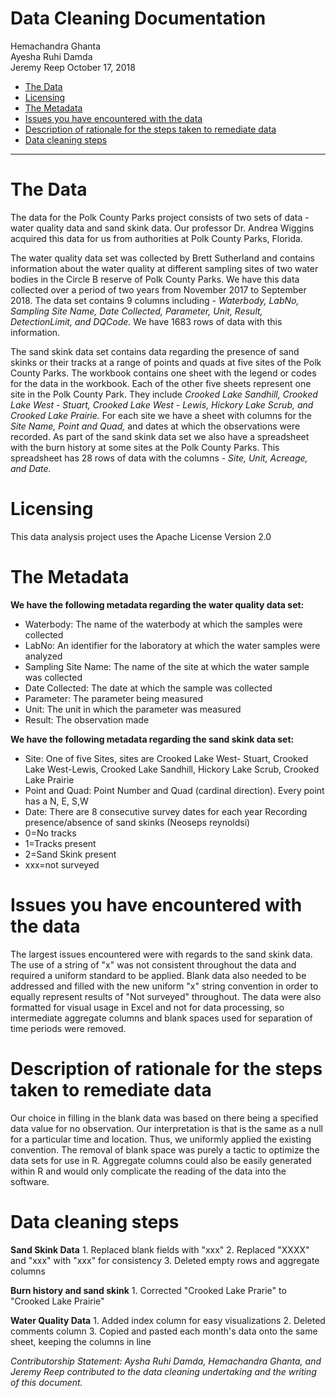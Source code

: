 Data Cleaning Documentation
================
Hemachandra Ghanta <br /> Ayesha Ruhi Damda <br />Jeremy Reep
October 17, 2018

-   [The Data](#the-data)
-   [Licensing](#licensing)
-   [The Metadata](#the-metadata)
-   [Issues you have encountered with the data](#issues-you-have-encountered-with-the-data)
-   [Description of rationale for the steps taken to remediate data](#description-of-rationale-for-the-steps-taken-to-remediate-data)
-   [Data cleaning steps](#data-cleaning-steps)

------------------------------------------------------------------------

The Data
========

The data for the Polk County Parks project consists of two sets of data - water quality data and sand skink data. Our professor Dr. Andrea Wiggins acquired this data for us from authorities at Polk County Parks, Florida.

The water quality data set was collected by Brett Sutherland and contains information about the water quality at different sampling sites of two water bodies in the Circle B reserve of Polk County Parks. We have this data collected over a period of two years from November 2017 to September 2018. The data set contains 9 columns including - *Waterbody, LabNo, Sampling Site Name, Date Collected, Parameter, Unit, Result, DetectionLimit, and DQCode.* We have 1683 rows of data with this information.

The sand skink data set contains data regarding the presence of sand skinks or their tracks at a range of points and quads at five sites of the Polk County Parks. The workbook contains one sheet with the legend or codes for the data in the workbook. Each of the other five sheets represent one site in the Polk County Park. They include *Crooked Lake Sandhill, Crooked Lake West - Stuart, Crooked Lake West - Lewis, Hickory Lake Scrub, and Crooked Lake Prairie.* For each site we have a sheet with columns for the *Site Name, Point and Quad,* and dates at which the observations were recorded. As part of the sand skink data set we also have a spreadsheet with the burn history at some sites at the Polk County Parks. This spreadsheet has 28 rows of data with the columns - *Site, Unit, Acreage, and Date.*

Licensing
=========

This data analysis project uses the Apache License Version 2.0

The Metadata
============

**We have the following metadata regarding the water quality data set:**

-   Waterbody: The name of the waterbody at which the samples were collected
-   LabNo: An identifier for the laboratory at which the water samples were analyzed
-   Sampling Site Name: The name of the site at which the water sample was collected
-   Date Collected: The date at which the sample was collected
-   Parameter: The parameter being measured
-   Unit: The unit in which the parameter was measured
-   Result: The observation made

**We have the following metadata regarding the sand skink data set:**

-   Site: One of five Sites, sites are Crooked Lake West- Stuart, Crooked Lake West-Lewis, Crooked Lake Sandhill, Hickory Lake Scrub, Crooked Lake Prairie
-   Point and Quad: Point Number and Quad (cardinal direction). Every point has a N, E, S,W
-   Date: There are 8 consecutive survey dates for each year Recording presence/absence of sand skinks (Neoseps reynoldsi)
-   0=No tracks
-   1=Tracks present
-   2=Sand Skink present
-   xxx=not surveyed

Issues you have encountered with the data
=========================================

The largest issues encountered were with regards to the sand skink data. The use of a string of "x" was not consistent throughout the data and required a uniform standard to be applied. Blank data also needed to be addressed and filled with the new uniform "x" string convention in order to equally represent results of "Not surveyed" throughout. The data were also formatted for visual usage in Excel and not for data processing, so intermediate aggregate columns and blank spaces used for separation of time periods were removed.

Description of rationale for the steps taken to remediate data
==============================================================

Our choice in filling in the blank data was based on there being a specified data value for no observation. Our interpretation is that is the same as a null for a particular time and location. Thus, we uniformly applied the existing convention. The removal of blank space was purely a tactic to optimize the data sets for use in R. Aggregate columns could also be easily generated within R and would only complicate the reading of the data into the software.

Data cleaning steps
===================

**Sand Skink Data** 1. Replaced blank fields with "xxx" 2. Replaced "XXXX" and "xxx" with "xxx" for consistency 3. Deleted empty rows and aggregate columns

**Burn history and sand skink** 1. Corrected "Crooked Lake Prarie" to "Crooked Lake Prairie"

**Water Quality Data** 1. Added index column for easy visualizations 2. Deleted comments column 3. Copied and pasted each month's data onto the same sheet, keeping the columns in line

*Contributorship Statement: Aysha Ruhi Damda, Hemachandra Ghanta, and Jeremy Reep contributed to the data cleaning undertaking and the writing of this document.*
